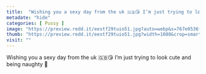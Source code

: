 ```yaml
---
title:  "Wishing you a sexy day from the uk 🇬🇧😘 I’m just trying to look cute and being naughty 🥰"
metadate: "hide"
categories: [ Pussy ]
image: "https://preview.redd.it/eestf29tuio51.jpg?auto=webp&s=767e0536f22218df5181f0d1cf780647ed1ec8f5"
thumb: "https://preview.redd.it/eestf29tuio51.jpg?width=1080&crop=smart&auto=webp&s=69bd1b591b8862b6312607f197ffec2366395dc9"
visit: ""
---
```

Wishing you a sexy day from the uk 🇬🇧😘 I’m just trying to look cute and being naughty 🥰
